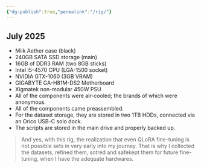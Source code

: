 ```yaml
---
{"dg-publish":true,"permalink":"/rig/"}
---
```


## **July 2025**
- Miik Aether case (black)
- 240GB SATA SSD storage (main)
- 16GB of DDR3 RAM (two 8GB sticks)
- Intel I5-4570 CPU (LGA-1500 socket)
- NVIDIA GTX-1060 (3GB VRAM)
- GIGABYTE GA-H81M-DS2 Motherboard
- Xigmatek non-modular 450W PSU
- All of the components were air-cooled; the brands of which were anonymous.
- All of the components came preassembled.
- For the dataset storage, they are stored in two 1TB HDDs, connected via an Orico USB-C solo dock.
- The scripts are stored in the main drive and properly backed up.
> And yes, with this rig, the realization that even QLoRA fine-tuning is not possible sets in very early into my journey.
   That is why I collected the datasets, refined them, sotred and safekept them for future fine-tuning, when I have the adequate hardwares.
